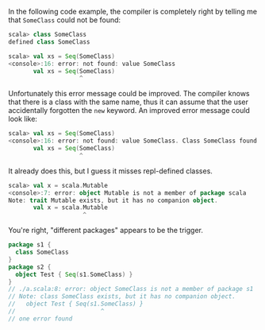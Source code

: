 In the following code example, the compiler is completely right by telling me that `SomeClass` could not be found:

```scala
scala> class SomeClass
defined class SomeClass

scala> val xs = Seq(SomeClass)
<console>:16: error: not found: value SomeClass
       val xs = Seq(SomeClass)
                    ^
```

Unfortunately this error message could be improved. The compiler knows that there is a class with the same name, thus it can assume that the user accidentally forgotten the `new` keyword. An improved error message could look like:

```scala
scala> val xs = Seq(SomeClass)
<console>:16: error: not found: value SomeClass. Class SomeClass found instead, did you mean to create an instance of it?
       val xs = Seq(SomeClass)
                    ^
```
It already does this, but I guess it misses repl-defined classes.
```scala
scala> val x = scala.Mutable
<console>:7: error: object Mutable is not a member of package scala
Note: trait Mutable exists, but it has no companion object.
       val x = scala.Mutable
                     ^
```
You're right, "different packages" appears to be the trigger.
```scala
package s1 {
  class SomeClass
}
package s2 {
  object Test { Seq(s1.SomeClass) }
}
// ./a.scala:8: error: object SomeClass is not a member of package s1
// Note: class SomeClass exists, but it has no companion object.
//   object Test { Seq(s1.SomeClass) }
//                        ^
// one error found
```
